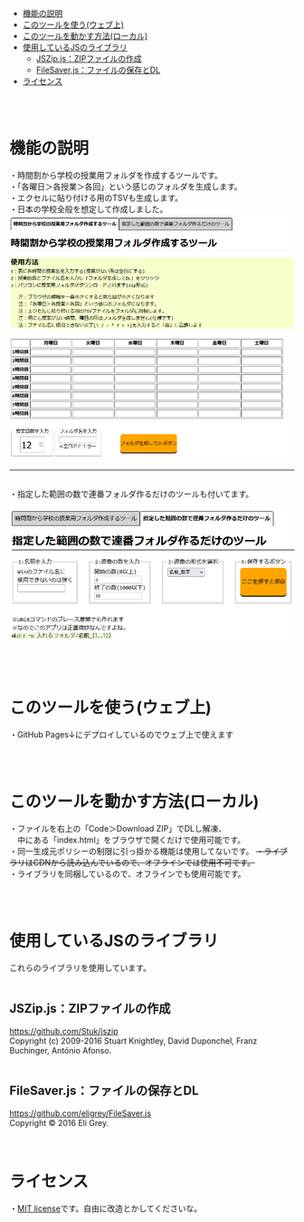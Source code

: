 
- [機能の説明](#機能の説明)
- [このツールを使う(ウェブ上)](#このツールを使うウェブ上)
- [このツールを動かす方法(ローカル)](#このツールを動かす方法ローカル)
- [使用しているJSのライブラリ](#使用しているjsのライブラリ)
  - [JSZip.js：ZIPファイルの作成](#jszipjszipファイルの作成)
  - [FileSaver.js：ファイルの保存とDL](#filesaverjsファイルの保存とdl)
- [ライセンス](#ライセンス)


<br><br>
# 機能の説明 
・時間割から学校の授業用フォルダを作成するツールです。  
・「各曜日＞各授業＞各回」という感じのフォルダを生成します。  
・エクセルに貼り付ける用のTSVも生成します。  
・日本の学校全般を想定して作成しました。  
![screenshot](screenshots/screenshot1.PNG)  

<hr>

<br>  
・指定した範囲の数で連番フォルダ作るだけのツールも付いてます。  

![screenshot2](screenshots/screenshot2.PNG)  

<br><br>
# このツールを使う(ウェブ上)
・GitHub Pages↓にデプロイしているのでウェブ上で使えます

<br><br>
# このツールを動かす方法(ローカル)
・ファイルを右上の「Code＞Download ZIP」でDLし解凍、  
　中にある「index.html」をブラウザで開くだけで使用可能です。  
・同一生成元ポリシーの制限に引っ掛かる機能は使用してないです。
~~・ライブラリはCDNから読み込んでいるので、オフラインでは使用不可です。~~  
・ライブラリを同梱しているので、オフラインでも使用可能です。

<br><br>
# 使用しているJSのライブラリ
これらのライブラリを使用しています。  <br><br>

## JSZip.js：ZIPファイルの作成
https://github.com/Stuk/jszip  
Copyright (c) 2009-2016 Stuart Knightley, David Duponchel, Franz Buchinger, António Afonso.
<br><br>
  
## FileSaver.js：ファイルの保存とDL  
https://github.com/eligrey/FileSaver.js  
Copyright © 2016 Eli Grey.
<br><br><br>
# ライセンス
・[MIT license](https://en.wikipedia.org/wiki/MIT_License)です。自由に改造とかしてくださいな。
